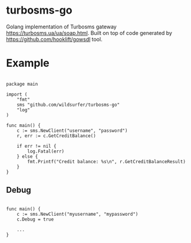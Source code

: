 turbosms-go
===========

Golang implementation of Turbosms gateway https://turbosms.ua/ua/soap.html. Built on top of code generated by https://github.com/hooklift/gowsdl tool. 

Example
=======

```golang

package main

import (
	"fmt"
	sms "github.com/wildsurfer/turbosms-go"
	"log"
)

func main() {
	c := sms.NewClient("username", "password")
	r, err := c.GetCreditBalance()

	if err != nil {
		log.Fatal(err)
	} else {
		fmt.Printf("Credit balance: %s\n", r.GetCreditBalanceResult)
	}
}

```

Debug
-----

```golang

func main() {
    c := sms.NewClient("myusername", "mypassword")
    c.Debug = true
    
    ...
}

```

